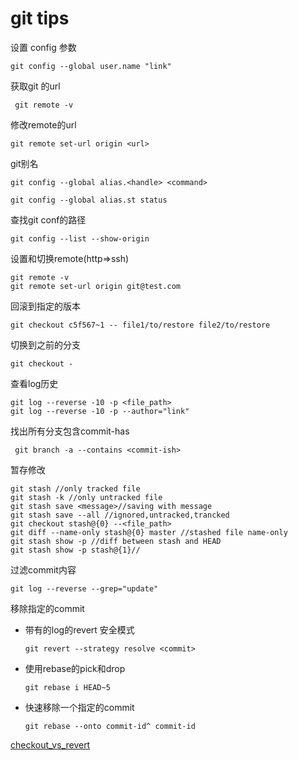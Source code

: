 # git tips

设置 config 参数

``` git config --global user.name "link" ```

获取git 的url

``` git remote -v```


修改remote的url

``` git remote set-url origin <url> ```

git别名

``` git config --global alias.<handle> <command> ```

`git config --global alias.st status `

查找git conf的路径

```git config --list --show-origin ```

设置和切换remote(http=>ssh)

    git remote -v
    git remote set-url origin git@test.com

回滚到指定的版本

```git checkout c5f567~1 -- file1/to/restore file2/to/restore```

切换到之前的分支

``` git checkout - ```

查看log历史

    git log --reverse -10 -p <file_path>
    git log --reverse -10 -p --author="link"

找出所有分支包含commit-has

``` git branch -a --contains <commit-ish>```

暂存修改

    git stash //only tracked file
    git stash -k //only untracked file
    git stash save <message>//saving with message
    git stash save --all //ignored,untracked,trancked
    git checkout stash@{0} --<file_path>
    git diff --name-only stash@{0} master //stashed file name-only 
    git stash show -p //diff between stash and HEAD
    git stash show -p stash@{1}//


过滤commit内容

    git log --reverse --grep="update"

移除指定的commit
- 带有的log的revert 安全模式

    ``` git revert --strategy resolve <commit> ```
- 使用rebase的pick和drop

    ``` git rebase i HEAD~5  ```

- 快速移除一个指定的commit

    ``` git rebase --onto commit-id^ commit-id ```

[checkout_vs_revert](https://www.atlassian.com/git/tutorials/resetting-checking-out-and-reverting)